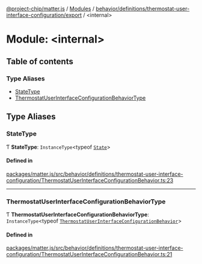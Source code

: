 [@project-chip/matter.js](../README.md) / [Modules](../modules.md) / [behavior/definitions/thermostat-user-interface-configuration/export](behavior_definitions_thermostat_user_interface_configuration_export.md) / \<internal\>

# Module: \<internal\>

## Table of contents

### Type Aliases

- [StateType](behavior_definitions_thermostat_user_interface_configuration_export._internal_.md#statetype)
- [ThermostatUserInterfaceConfigurationBehaviorType](behavior_definitions_thermostat_user_interface_configuration_export._internal_.md#thermostatuserinterfaceconfigurationbehaviortype)

## Type Aliases

### StateType

Ƭ **StateType**: `InstanceType`\<typeof [`State`](../classes/behavior_definitions_thermostat_user_interface_configuration_export.ThermostatUserInterfaceConfigurationServer.md#state-1)\>

#### Defined in

[packages/matter.js/src/behavior/definitions/thermostat-user-interface-configuration/ThermostatUserInterfaceConfigurationBehavior.ts:23](https://github.com/project-chip/matter.js/blob/558e12c94a201592c28c7bc0743705360b3e5ca6/packages/matter.js/src/behavior/definitions/thermostat-user-interface-configuration/ThermostatUserInterfaceConfigurationBehavior.ts#L23)

___

### ThermostatUserInterfaceConfigurationBehaviorType

Ƭ **ThermostatUserInterfaceConfigurationBehaviorType**: `InstanceType`\<typeof [`ThermostatUserInterfaceConfigurationBehavior`](behavior_definitions_thermostat_user_interface_configuration_export.md#thermostatuserinterfaceconfigurationbehavior)\>

#### Defined in

[packages/matter.js/src/behavior/definitions/thermostat-user-interface-configuration/ThermostatUserInterfaceConfigurationBehavior.ts:21](https://github.com/project-chip/matter.js/blob/558e12c94a201592c28c7bc0743705360b3e5ca6/packages/matter.js/src/behavior/definitions/thermostat-user-interface-configuration/ThermostatUserInterfaceConfigurationBehavior.ts#L21)
